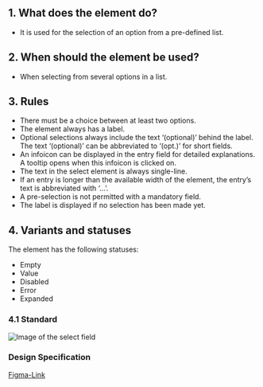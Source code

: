 ## 1. What does the element do?
*   It is used for the selection of an option from a pre-defined list.

## 2. When should the element be used?
*   When selecting from several options in a list.

## 3. Rules
*   There must be a choice between at least two options.
*   The element always has a label.
*   Optional selections always include the text ‘(optional)’ behind the label. The text ‘(optional)’ can be abbreviated to ‘(opt.)’ for short fields.
*   An infoicon can be displayed in the entry field for detailed explanations. A tooltip opens when this infoicon is clicked on.
*   The text in the select element is always single-line.
*   If an entry is longer than the available width of the element, the entry’s text is abbreviated with ‘…’.
*   A pre-selection is not permitted with a mandatory field.
*   The label is displayed if no selection has been made yet.


## 4. Variants and statuses
The element has the following statuses:
*   Empty
*   Value
*   Disabled
*   Error
*   Expanded

### 4.1 Standard
![Image of the select field](https://raw.githubusercontent.com/sbb-design-systems/design-system-mobile-documentation/doku-update/documentation/dropdown/images/ME16_Default.png 'class: image')

### Design Specification
[Figma-Link](https://www.figma.com/file/WOtLIam1xwrqcgnAITsEhV/Design-System-Mobile?node-id=74%3A7358)